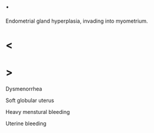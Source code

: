 # .

Endometrial gland hyperplasia, invading into myometrium.

# <

# >

Dysmenorrhea

Soft globular uterus

Heavy menstural bleeding

Uterine bleeding
